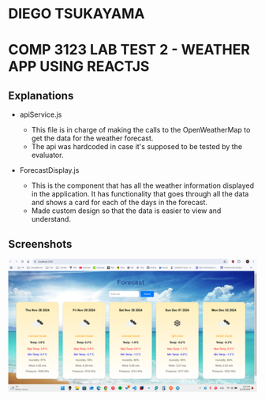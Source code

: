 # DIEGO TSUKAYAMA

# COMP 3123 LAB TEST 2 - WEATHER APP USING REACTJS

## Explanations

- apiService.js

  - This file is in charge of making the calls to the OpenWeatherMap to get the data for the weather forecast.
  - The api was hardcoded in case it's supposed to be tested by the evaluator.

- ForecastDisplay.js
  - This is the component that has all the weather information displayed in the application. It has functionality that goes through all the data and shows a card for each of the days in the forecast.
  - Made custom design so that the data is easier to view and understand.

## Screenshots

![Alt text](public/ApplicationScreenshot.png)
